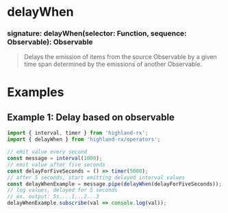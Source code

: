 # delayWhen
### signature: delayWhen(selector: Function, sequence: Observable): Observable
> Delays the emission of items from the source Observable by a given time span determined by the emissions of another Observable.

# Examples
## Example 1: Delay based on observable
```javascript
import { interval, timer } from 'highland-rx';
import { delayWhen } from 'highland-rx/operators';

// emit value every second
const message = interval(1000);
// emit value after five seconds
const delayForFiveSeconds = () => timer(5000);
// after 5 seconds, start emitting delayed interval values
const delayWhenExample = message.pipe(delayWhen(delayForFiveSeconds));
// log values, delayed for 5 seconds
// ex. output: 5s....1...2...3
delayWhenExample.subscribe(val => console.log(val));
```

